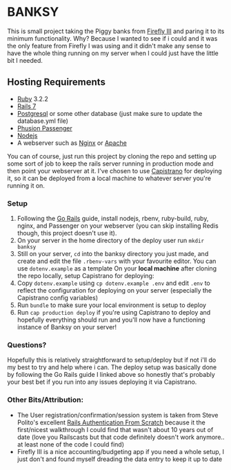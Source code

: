 # BANKSY

This is small project taking the Piggy banks from [Firefly III](https://github.com/firefly-iii/firefly-iii) 
and paring it to its minimum functionality. Why? Because I wanted to see if i could and it was the only feature
from Firefly I was using and it didn't make any sense to have the whole thing running on my server when I could
just have the little bit I needed.


## Hosting Requirements
- [Ruby](https://ruby-lang.org) 3.2.2
- [Rails 7](https://rubyonrails.org)
- [Postgresql](postgresql.org/) or some other database (just make sure to update the database.yml file)
- [Phusion Passenger](https://phusionpassenger.com)
- [Nodejs](https://nodejs.org)
- A webserver such as [Nginx](https://nginx.org) or [Apache](https://http://httpd.apache.org/)


You can of course, just run this project by cloning the repo and setting up some sort of job to keep
the rails server running in production mode and then point your webserver at it. I've chosen to use
[Capistrano](https://capistranorb.com/) for deploying it, so it can be deployed from a local machine 
to whatever server you're running it on.

### Setup
1. Following the [Go Rails](https://gorails.com/deploy/ubuntu/22.04#ruby) guide, install nodejs, rbenv, ruby-build, ruby, nginx, and Passenger on your webserver (you can skip installing Redis though, this project doesn't use it).
2. On your server in the home directory of the deploy user run `mkdir banksy`
3. Still on your server, `cd` into the banksy directory you just made, and create and edit the file `.rbenv-vars` with your favourite editor. You can use `dotenv.example` as a template
On your **local machine** after cloning the repo locally, setup Capistrano for deploying:
4. Copy `dotenv.example` using `cp dotenv.example .env` and edit `.env` to reflect the configuration for deploying on your server (especially the Capistrano config variables)
5. Run `bundle` to make sure your local environment is setup to deploy
6. Run `cap production deploy` if you're using Capistrano to deploy and hopefully everything should run and you'll now have a functioning instance of Banksy on your server!

### Questions?
Hopefully this is relatively straightforward to setup/deploy but if not i'll do my best to try and help where i can. The deploy setup was basically done by following the Go Rails
guide I linked above so honestly that's probably your best bet if you run into any issues deploying it via Capistrano.

### Other Bits/Attribution:
- The User registration/confirmation/session system is taken from Steve Polito's excellent [Rails Authentication From Scratch](https://stevepolito.design/blog/rails-authentication-from-scratch) because it the first/nicest walkthrough I could find that wasn't about 10 years out of date (love you Railscasts but that code 
definitely doesn't work anymore.. at least none of the code I could find)
- Firefly III is a nice accounting/budgeting app if you need a whole setup, I just don't and found myself dreading the data entry to keep it up to date
